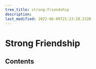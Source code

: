```yaml
---
tree_title: strong-friendship
description: 
last_modified: 2022-06-09T21:23:28.2328
---
```


# Strong Friendship

## Contents
